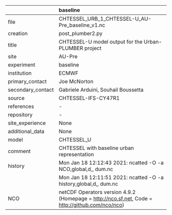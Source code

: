 |                   | baseline                                                                                        |
|:------------------|:------------------------------------------------------------------------------------------------|
| file              | CHTESSEL_URB_1_CHTESSEL-U_AU-Pre_baseline_v1.nc                                                 |
| creation          | post_plumber2.py                                                                                |
| title             | CHTESSEL-U model output for the Urban-PLUMBER project                                           |
| site              | AU-Pre                                                                                          |
| experiment        | baseline                                                                                        |
| institution       | ECMWF                                                                                           |
| primary_contact   | Joe McNorton                                                                                    |
| secondary_contact | Gabriele Arduini, Souhail Boussetta                                                             |
| source            | CHTESSEL-IFS-CY47R1                                                                             |
| references        | -                                                                                               |
| repository        | -                                                                                               |
| site_experience   | None                                                                                            |
| additional_data   | None                                                                                            |
| model             | CHTESSEL_U                                                                                      |
| comment           | CHTESSEL with baseline urban representation                                                     |
| history           | Mon Jan 18 12:12:43 2021: ncatted -O -a NCO,global,d,, dum.nc                                   |
|                   | Mon Jan 18 12:11:51 2021: ncatted -O -a history,global,d,, dum.nc                               |
| NCO               | netCDF Operators version 4.9.2 (Homepage = http://nco.sf.net, Code = http://github.com/nco/nco) |
